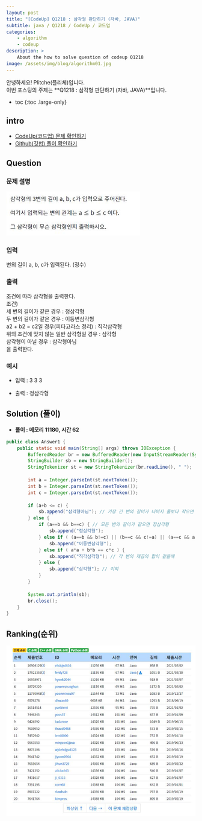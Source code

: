 ```yaml
---
layout: post
title: "[CodeUp] Q1218 : 삼각형 판단하기 (자바, JAVA)"
subtitle: java / Q1218 / CodeUp / 코드업
categories:
    - algorithm
    - codeup
description: >
    About the how to solve question of codeup Q1218
image: /assets/img/blog/algorithm01.jpg
---
```


안녕하세요! Plitche(플리체)입니다.  
이번 포스팅의 주제는 **Q1218 : 삼각형 판단하기 (자바, JAVA)**입니다.

* toc
{:toc .large-only}

## intro
* [CodeUp(코드업) 문제 확인하기](https://codeup.kr/problem.php?id=1218)  
* [Github(깃헙) 풀이 확인하기](https://github.com/plitche/CodeUp_Solution/tree/master/Q1201~Q1300/Q1218)  

## Question
### 문제 설명
![](/assets/post/codeup/Q1200~Q1299/20210812_03/01.JPG)
### 입력
변의 길이 a, b, c가 입력된다. (정수)  

### 출력
조건에 따라 삼각형을 출력한다.  
조건)  
세 변의 길이가 같은 경우 : 정삼각형  
두 변의 길이가 같은 경우 : 이등변삼각형  
a2 + b2 = c2일 경우(피타고라스 정리) : 직각삼각형  
위의 조건에 맞지 않는 일반 삼각형일 경우 : 삼각형  
삼각형이 아닐 경우 : 삼각형아님  
을 출력한다.  

### 예시
* 입력 : 3 3 3  
  
* 출력 : 정삼각형  

## Solution (풀이)
* **풀이 : 메모리 11180, 시간 62**  

```java
public class Answer1 {
	public static void main(String[] args) throws IOException {
		BufferedReader br = new BufferedReader(new InputStreamReader(System.in));
		StringBuilder sb = new StringBuilder();
        StringTokenizer st = new StringTokenizer(br.readLine(), " ");
        
        int a = Integer.parseInt(st.nextToken());
        int b = Integer.parseInt(st.nextToken());
        int c = Integer.parseInt(st.nextToken());

        if (a+b <= c) {
        	sb.append("삼각형아님"); // 가장 긴 변의 길이가 나머지 둘보다 작으면 삼각형이 아니다.
        } else {
        	if (a==b && b==c) { // 모든 변의 길이가 같으면 정삼각형
            	sb.append("정삼각형");
            } else if ( (a==b && b!=c) || (b==c && c!=a) || (a==c && a!=b) ) { // 두변의 길이가 같고, 나머지 한변이랑 일치하지 않으면 이등변 삼각형
            	sb.append("이등변삼각형");
            } else if ( a*a + b*b == c*c ) {
            	sb.append("직각삼각형"); // 각 변의 제곱의 합이 같을때
            } else {
            	sb.append("삼각형"); // 이외
            }
        }
        
        System.out.println(sb);
        br.close();
	}
}
```  

## Ranking(순위)
![](/assets/post/codeup/Q1200~Q1299/20210812_03/02.JPG)  